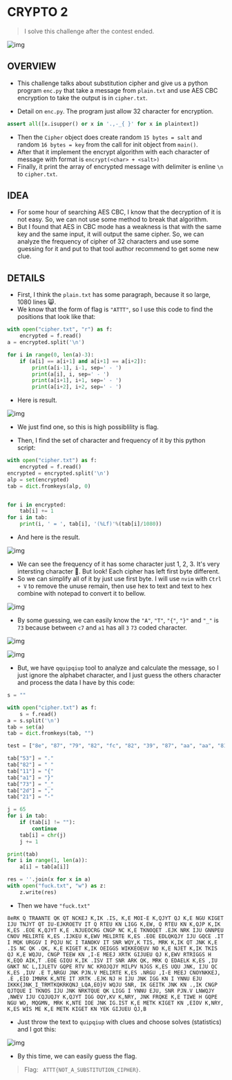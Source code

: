 # CRYPTO 2

> I solve this challenge after the contest ended.

![img](./assets/overview.png)

## OVERVIEW

- This challenge talks about substitution cipher and give us a python program `enc.py` that take a message from `plain.txt` and use AES CBC encryption to take the output is in `cipher.txt`.

- Detail on `enc.py`. The program just allow 32 character for encryption.

```python
assert all([x.isupper() or x in '.,-_{ }' for x in plaintext])
```

- Then the `Cipher` object does create random `15 bytes = salt` and random `16 bytes = key` from the call for init object from `main()`.
- After that it implement the encrypt algorithm with each character of message with format is `encrypt(<char> + <salt>)`
- Finally, it print the array of encrypted message with delimiter is enline `\n` to `cipher.txt`.

## IDEA

- For some hour of searching AES CBC, I know that the decryption of it is not easy. So, we can not use some method to break that algorithm.
- But I found that AES in CBC mode has a weakness is that with the same key and the same input, it will output the same cipher. So, we can analyze the frequency of cipher of 32 characters and use some guessing for it and put to that tool author recommend to get some new clue.

## DETAILS

- First, I think the `plain.txt` has some paragraph, because it so large, 1080 lines :smile_cat:.
- We know that the form of flag is `"ATTT"`, so I use this code to find the positions that look like that:

```python
with open("cipher.txt", "r") as f:
    encrypted = f.read()
a = encrypted.split('\n')

for i in range(0, len(a)-3):
    if (a[i] == a[i+1] and a[i+1] == a[i+2]):
        print(a[i-1], i-1, sep=' - ')
        print(a[i], i, sep=' - ')
        print(a[i+1], i+1, sep=' - ')
        print(a[i+2], i+2, sep=' - ')
```

- Here is result.

![img](./assets/flag_orm.png)

- We just find one, so this is high possiblility is flag.

- Then, I find the set of character and frequency of it by this python script:

```python
with open("cipher.txt") as f:
    encrypted = f.read()
encrypted = encrypted.split('\n')
alp = set(encrypted)
tab = dict.fromkeys(alp, 0)


for i in encrypted:
    tab[i] += 1
for i in tab:
    print(i, ' = ', tab[i], '(%Lf)'%(tab[i]/1080))
```

- And here is the result.

![img](./assets/frequency.png)

- We can see the frequency of it has some character just 1, 2, 3. It's very intersting character :ghost:. But look! Each cipher has left first byte different.
- So we can simplify all of it by just use first byte. I will use `nvim` with `Ctrl + V` to remove the unuse remain, then use hex to text and text to hex combine with notepad to convert it to bellow.

![img](./assets/converted.png)

- By some guessing, we can easily know the `"A"`, `"T"`, `"{"`, `"}"` and `"_"` is `73` because  between `c7` and `a1` has all `3` `73` coded character.

![img](./assets/alphabet.png)

![img](./assets/hex.png)


- But, we have `qquipqiup` tool to analyze and calculate the message, so I just ignore the alphabet character, and I just guess the others character and process the data I have by this code:

```python
s = ""

with open("cipher.txt") as f:
    s = f.read()
a = s.split('\n')
tab = set(a)
tab = dict.fromkeys(tab, "")

test = ["8e", "87", "79", "82", "fc", "82", "39", "87", "aa", "aa", "81", "39", "e1", "82", "fc", "79", "82", "fc", "39", "82", "81", "cf", "79", "e1", "92", "82", "79", "2d", "c7", "79", "82", "53", "c7", "93", "2d", "82", "79", "2d", "e1", "82", "8e", "e7", "c7", "21", "e1", "82", "79", "2d", "fc", "92", "60", "39", "82", "fc", "92", "82", "79", "2d", "e1", "82", "81", "78", "85", "82", "79", "c7", "78", "e1", "39", "82", "c7", "92", "85", "82", "39", "81", "92", "60", "39", "82", "fc", "39", "82", "c7", "85", "21", "e1", "92", "79", "87", "e7", "e1", "39", "54", "82", "c7", "39", "82", "fc", "82", "87", "39", "e1", "85", "82", "79", "81", "82", "71", "c7", "78", "78", "82", "79", "2d", "e1", "dd", "2d", "82", "fc", "82", "87", "39", "e1", "85", "82", "79", "81", "82", "79", "2d", "fc", "92", "e2", "82", "79", "2d", "c7", "79", "82", "79", "2d", "e1", "93", "82", "53", "e1", "e7", "e1", "82", "79", "2d", "fc", "92", "60", "39", "82", "79", "2d", "e1", "82", "53", "81", "92", "85", "e1", "e7", "cf", "87", "78", "82", "cf", "81", "78", "e2", "82", "81", "cf", "82", "79", "2d", "e1", "82", "39", "79", "81", "e7", "fc", "e1", "39", "82", "53", "e1", "92", "79", "82", "81", "87", "79", "82", "c7", "92", "85", "82", "78", "81", "81", "e2", "e1", "85", "82", "cf", "81", "e7", "54", "82", "8e", "e1", "71", "c7", "87", "39", "e1", "82", "79", "2d", "e1", "93", "82", "53", "c7", "92", "79", "e1", "85", "82", "79", "2d", "e1", "dd", "54", "82", "8e", "e1", "71", "c7", "87", "39", "e1", "82", "79", "2d", "e1", "93", "82", "53", "e1", "e7", "e1", "82", "e1", "bb", "71", "fc", "79", "fc", "92", "60", "82", "c7", "92", "85", "82", "78", "fc", "cf", "e1", "82", "53", "c7", "39", "82", "c7", "82", "8e", "fc", "79", "82", "85", "87", "78", "78", "54", "82", "c7", "82", "e2", "fc", "92", "85", "82", "81", "cf", "82", "c7", "82", "39", "aa", "81", "e7", "79", "54", "82", "c7", "39", "82", "93", "81", "87", "82", "dd", "fc", "60", "2d", "79", "82", "39", "c7", "93", "2d", "82", "8e", "87", "79", "82", "79", "2d", "c7", "79", "82", "fc", "39", "82", "92", "81", "79", "82", "79", "2d", "e1", "82", "53", "c7", "93", "82", "81", "cf", "82", "fc", "79", "82", "53", "fc", "79", "2d", "82", "79", "2d", "e1", "82", "79", "c7", "78", "e1", "39", "82", "79", "2d", "c7", "79", "82", "e7", "e1", "c7", "78", "78", "93", "82", "dd", "c7", "79", "79", "e1", "e7", "e1", "85", "54", "82", "81", "e7", "82", "79", "2d", "e1", "82", "81", "92", "e1", "39", "82", "79", "2d", "c7", "79", "82", "39", "79", "c7", "93", "82", "fc", "92", "82", "79", "2d", "e1", "82", "dd", "fc", "92", "85", "2d", "82", "cf", "81", "78", "e2", "82", "39", "e1", "e1", "dd", "82", "79", "81", "82", "2d", "c7", "21", "e1", "82", "8e", "e1", "e1", "92", "82", "0d", "87", "39", "79", "82", "78", "c7", "92", "85", "e1", "85", "82", "fc", "92", "82", "79", "2d", "e1", "dd", "54", "82", "87", "39", "87", "c7", "78", "78", "93", "82", "27", "82", "79", "2d", "e1", "fc", "e7", "82", "aa", "c7", "79", "2d", "39", "82", "53", "e1", "e7", "e1", "82", "78", "c7", "fc", "85", "82", "79", "2d", "c7", "79", "82", "53", "c7", "93", "54", "82", "c7", "39", "82", "93", "81", "87", "82", "aa", "87", "79", "82", "fc", "79", "2d", "82", "8e", "87", "79", "82", "fc", "82", "e1", "bb", "aa", "e1", "71", "79", "82", "79", "2d", "e1", "93", "82", "2d", "c7", "85", "82", "78", "81", "79", "39", "82", "81", "cf", "82", "71", "2d", "c7", "92", "71", "e1", "39", "54", "82", "78", "fc", "e2", "e1", "82", "87", "39", "54", "82", "81", "cf", "82", "79", "87", "e7", "92", "fc", "92", "60", "82", "8e", "c7", "71", "e2", "54", "82", "81", "92", "78", "93", "82", "79", "2d", "e1", "93", "82", "85", "fc", "85", "82", "92", "81", "79", "2d", "82", "c7", "92", "85", "82", "fc", "cf", "82", "79", "2d", "e1", "93", "82", "2d", "c7", "85", "54", "82", "53", "e1", "82", "39", "2d", "81", "87", "78", "85", "82", "92", "81", "79", "82", "e2", "92", "81", "53", "54", "82", "8e", "e1", "71", "c7", "87", "39", "e1", "82", "79", "2d", "e1", "93", "82", "53", "81", "87", "78", "85", "82", "2d", "c7", "21", "e1", "82", "8e", "e1", "e1", "92", "82", "cf", "81", "e7", "60", "81", "79", "79", "e1", "92", "2d", "82", "53", "e1", "82", "2d", "e1", "c7", "e7", "82", "c7", "8e", "81", "87", "79", "82", "79", "2d", "81", "39", "e1", "82", "c7", "39", "82", "0d", "87", "39", "79", "82", "53", "e1", "92", "79", "82", "81", "92", "82", "27", "82", "c7", "92", "85", "82", "92", "81", "79", "82", "c7", "78", "78", "82", "79", "81", "82", "c7", "82", "60", "81", "81", "85", "82", "e1", "92", "85", "82", "c7", "79", "79", "79", "11", "92", "81", "79", "73", "c7", "73", "39", "87", "8e", "39", "79", "fc", "79", "87", "79", "fc", "81", "92", "73", "71", "fc", "aa", "2d", "e1", "e7", "a1", "54", "82", "dd", "fc", "92", "85", "82", "93", "81", "87", "2d", "82", "c7", "79", "82", "78", "e1", "c7", "39", "79", "82", "92", "81", "79", "82", "79", "81", "82", "53", "2d", "c7", "79", "82", "cf", "81", "78", "e2", "82", "fc", "92", "39", "fc", "85", "e1", "82", "c7", "82", "39", "79", "81", "e7", "93", "82", "c7", "92", "85", "82", "92", "81", "79", "82", "81", "87", "79", "39", "fc", "85", "e1", "82", "fc", "79", "82", "71", "c7", "78", "78", "82", "c7", "82", "60", "81", "81", "85", "82", "e1", "92", "85", "2d", "82", "93", "81", "87", "82", "e2", "92", "81", "53", "54", "82", "71", "81", "dd", "fc", "92", "60", "82", "2d", "81", "dd", "e1", "54", "82", "c7", "92", "85", "82", "cf", "fc", "92", "85", "fc", "92", "60", "82", "79", "2d", "fc", "92", "60", "39", "82", "c7", "78", "78", "82", "e7", "fc", "60", "2d", "79", "54", "82", "79", "2d", "81", "87", "60", "2d", "82", "92", "81", "79", "82", "ee", "87", "fc", "79", "e1", "82", "79", "2d", "e1", "82", "39", "c7", "dd", "e1", "82", "27", "82", "78", "fc", "e2", "e1", "82", "81", "78", "85", "82", "dd", "e7", "2d", "82", "8e", "fc", "78", "8e", "81", "2d", "82", "8e", "87", "79", "82", "79", "2d", "81", "39", "e1", "82", "c7", "e7", "e1", "82", "92", "81", "79", "82", "c7", "78", "53", "c7", "93", "39", "82", "79", "2d", "e1", "82", "8e", "e1", "39", "79", "82", "79", "c7", "78", "e1", "39", "82", "79", "81", "82", "2d", "e1", "c7", "e7", "54", "82", "79", "2d", "81", "87", "60", "2d", "82", "79", "2d", "e1", "93", "82", "dd", "c7", "93", "82", "8e", "e1", "82", "79", "2d", "e1", "82", "8e", "e1", "39", "79", "82", "79", "c7", "78", "e1", "39", "82", "79", "81", "82", "60", "e1", "79", "82", "78", "c7", "92", "85", "e1", "85", "82", "fc", "92", "2d"]

tab["53"] = "."
tab["82"] = " "
tab["11"] = "{"
tab["a1"] = "}"
tab["73"] = "_"
tab["2d"] = ","
tab["21"] = "-"

j = 65
for i in tab:
    if (tab[i] != ""):
        continue
    tab[i] = chr(j)
    j += 1

print(tab)
for i in range(1, len(a)):
    a[i] = tab[a[i]]

res = ''.join(x for x in a)
with open("fuck.txt", "w") as z:
    z.write(res)
```

- Then we have `"fuck.txt"`

```
8eRK Q TRAANTE QK QT NCKEJ K,IK .IS, K,E MOI-E K,QJYT QJ K,E NGU KIGET IJU TNJYT QT IU-EJKROETV IT Q RTEU KN LIGG K,EW, Q RTEU KN K,QJP K,IK K,ES .EOE K,QJYT K,E .NJUEOCRG CNGP NC K,E TKNOQET .EJK NRK IJU GNNPEU CNOV MELIRTE K,ES .IJKEU K,EWV MELIRTE K,ES .EOE EDLQKQJY IJU GQCE .IT I MQK URGGV I PQJU NC I TANOKV IT SNR WQY,K TIS, MRK K,IK QT JNK K,E .IS NC QK .QK, K,E KIGET K,IK OEIGGS WIKKEOEUV NO K,E NJET K,IK TKIS QJ K,E WQJU, CNGP TEEW KN ,I-E MEEJ XRTK GIJUEU QJ K,EWV RTRIGGS H K,EQO AIK,T .EOE GIQU K,IK .ISV IT SNR ARK QK, MRK Q EDAELK K,ES ,IU GNKT NC L,IJLETV GQPE RTV NC KROJQJY MILPV NJGS K,ES UQU JNK, IJU QC K,ES ,IUV .E T,NRGU JNK PJN.V MELIRTE K,ES .NRGU ,I-E MEEJ CNOYNKKEJ, .E ,EIO IMNRK K,NTE IT XRTK .EJK NJ H IJU JNK IGG KN I YNNU EJU IKKK{JNK_I_TRMTKQKRKQNJ_LQA,EO}V WQJU SNR, IK GEITK JNK KN .,IK CNGP QJTQUE I TKNOS IJU JNK NRKTQUE QK LIGG I YNNU EJU, SNR PJN.V LNWQJY ,NWEV IJU CQJUQJY K,QJYT IGG OQY,KV K,NRY, JNK FRQKE K,E TIWE H GQPE NGU WO, MQGMN, MRK K,NTE IOE JNK IG.IST K,E METK KIGET KN ,EIOV K,NRY, K,ES WIS ME K,E METK KIGET KN YEK GIJUEU QJ,B
```

- Just throw the text to `quipqiup` with clues and choose solves (statistics) and I got this:

![img](./assets/nearly_flag.png)

- By this time, we can easily guess the flag.

> Flag: ` ATTT{NOT_A_SUBSTITUTION_CIPHER}`.
